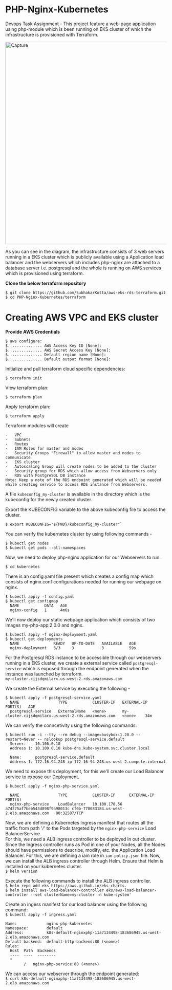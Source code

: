 # PHP-Nginx-Kubernetes
Devops Task Assignment - 
This project feature a web-page application using php-module which is been running on EKS cluster of which the infrastructure is provisioned with Terraform.

<img width="630" alt="Capture" src="https://user-images.githubusercontent.com/33144027/115149929-dd5dbd00-a083-11eb-954f-e8fed65c7df4.PNG">

As you can see in the diagram, the infrastructure consists of 3 web servers running in a EKS cluster which is publicly available using a Application load balancer and the webservers which includes php-nginx are attached to a database server i.e. postgresql and the whole is running on AWS services which is provisioned using terraform.

**Clone the below terraform repository**
```
$ git clone https://github.com/SubhakarKotta/aws-eks-rds-terraform.git
$ cd PHP-Nginx-Kubernetes/terraform
```

<h1> Creating AWS VPC and EKS cluster </h1>

**Provide AWS Credentials**

```
$ aws configure:
$............... AWS Access Key ID [None]:
$............... AWS Secret Access Key [None]:
$............... Default region name [None]:
$............... Default output format [None]:
```

Initialize and pull terraform cloud specific dependencies:
```
$ terraform init
```
View terraform plan:
```
$ terraform plan
```
Apply terraform plan:
```
$ terraform apply
```

Terraform modules will create
```
-   VPC
-   Subnets
-   Routes
-   IAM Roles for master and nodes
-   Security Groups "Firewall" to allow master and nodes to communicate
-   EKS cluster
-   Autoscaling Group will create nodes to be added to the cluster
-   Security group for RDS which allow access from Webservers only
-   RDS with PostgreSQL DB instance
Note: Keep a note of the RDS endpoint generated which will be needed while creating service to access RDS instance from Webservers.
```

A file `kubeconfig_my-cluster` is available in the directory which is the kubeconfig for the newly created cluster.

Export the KUBECONFIG variable to the above kubeconfig file to access the cluster.<br>
```
$ export KUBECONFIG="${PWD}/kubeconfig_my-cluster"`
````
You can verify the kubernetes cluster by using following commands -
```
$ kubectl get nodes
$ kubectl get pods --all-namespaces
```

Now, we need to deploy php-nginx application for our Webservers to run.
```
$ cd kubernetes
```

There is an config.yaml file present which creates a config map which consists of nginx.conf configurations needed for running our webpage on nginx.</br>
```
$ kubectl apply -f config.yaml
$ kubectl get configmap
  NAME           DATA   AGE
  nginx-config   1      4m6s
```
We'll now deploy our static webpage application which consists of two images my-php-app:2.0.0 and nginx.</br>
```
$ kubectl apply -f nginx-deployment.yaml
$ kubectl get deployments
  NAME               READY   UP-TO-DATE   AVAILABLE   AGE
  nginx-deployment   3/3     3            3           59s
```
For the Postgresql RDS instance to be accessible through our webservers running in a EKS cluster, we create a external service called `postgresql-service` which is exposed through the endpoint generated when the instance was launched by terraform.</br>
`my-cluster.cijsdqmilarx.us-west-2.rds.amazonaws.com` </br>

We create the External service by executing the following - </br>
```
$ kubectl apply -f postgresql-service.yaml
  NAME                 TYPE           CLUSTER-IP   EXTERNAL-IP                                           PORT(S)   AGE
  postgresql-service   ExternalName   <none>       my-cluster.cijsdqmilarx.us-west-2.rds.amazonaws.com   <none>    34m
```
We can verify the conncetivity using the following commands: </br>
```
$ kubectl run -i --tty --rm debug --image=busybox:1.28.0 --restart=Never -- nslookup postgresql-service.default
  Server:    10.100.0.10
  Address 1: 10.100.0.10 kube-dns.kube-system.svc.cluster.local

  Name:      postgresql-service.default
  Address 1: 172.16.94.248 ip-172-16-94-248.us-west-2.compute.internal
```


We need to expose this deployment, for this we'll create our Load Balancer service to expose our Deployment.
```
$ kubectl apply -f nginx-php-service.yaml

  NAME                 TYPE           CLUSTER-IP      EXTERNAL-IP                                                               PORT(S)      
  nginx-php-service    LoadBalancer   10.100.178.56   a74275af7beb543d898f9a98013c cf0b-778083184.us-west-2.elb.amazonaws.com   80:32587/TCP  
```


Now, we are defining a Kubernetes Ingress manifest  that routes all the traffic from path '/' to the Pods targeted by the `nginx-php-service`  Load BalancerService. </br>
For this, we need a ALB ingress controller to be deployed in out cluster. 
Since the Ingress controller runs as Pod in one of your Nodes, all the Nodes should have permissions to describe, modify, etc. the Application Load Balancer. For this, we are defining a iam role in `iam-policy.json` file.
Now, we can install the ALB ingress controller through Helm. Ensure that Helm is installed on your kubernetes cluster. </br>
`$ helm version` </br>

Execute the following commands to install the ALB ingress controller. </br>
`$ helm repo add eks https://aws.github.io/eks-charts.` </br>
`$ helm install aws-load-balancer-controller eks/aws-load-balancer-controller --set clusterName=my-cluster -n kube-system'` </br>

Create an ingess manifest for our load balancer using the following command: </br>
`$ kubectl apply -f ingress.yaml` </br>
```
Name:             nginx-php-kubernetes
Namespace:        default
Address:          k8s-default-nginxphp-11a7134498-183686945.us-west-2.elb.amazonaws.com
Default backend:  default-http-backend:80 (<none>)
Rules:
  Host  Path  Backends
  ----  ----  --------
  *
        /   nginx-php-service:80 (<none>)
```

We can access our webserver through the endpoint generated: </br>
`$ curl k8s-default-nginxphp-11a7134498-183686945.us-west-2.elb.amazonaws.com` </br>
























